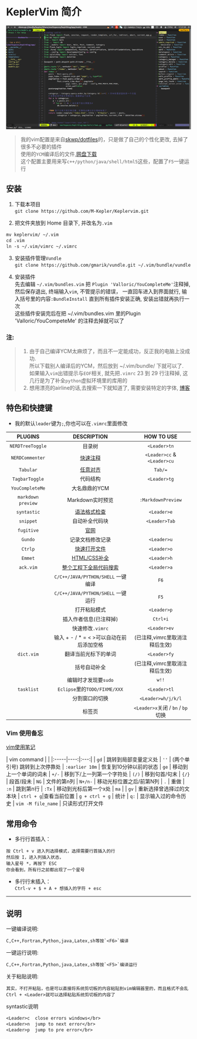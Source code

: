 # KeplerVim 简介

![preview](./preview.png)


> 我的vim配置是来自[skwp/dotfiles](https://github.com/skwp/dotfiles)的，只是做了自己的个性化更改,
> 去掉了很多不必要的插件   
> 使用的````YCM````编译后的文件,[网盘下载](https://pan.baidu.com/s/1jHOquKe)  
> 这个配置主要用来写````c++/python/java/shell/html5````这些，配置了````F5````一键运行


## 安装

1. 下载本项目
</br>`git clone https://github.com/M-Kepler/Keplervim.git`

2. 把文件夹放到 Home 目录下, 并改名为`.vim`
```
mv keplervim/ ~/.vim
cd .vim
ln -s ~/.vim/vimrc ~/.vimrc
```

3. 安装插件管理```Vundle```
</br>`git clone https://github.com/gmarik/vundle.git ~/.vim/bundle/vundle`

4. 安装插件  
先去编辑 ```~/.vim/bundles.vim``` 把 ```Plugin 'Valloric/YouCompleteMe'```注释掉, 然后保存退出, 终端输入`vim`, 不管提示的错误，
一直回车进入到界面就行, 输入括号里的内容```:BundleInstall``` 直到所有插件安装正确, 安装出错就再执行一次  
这些插件安装完后在把 ~/.vim/bundles.vim 里的Plugin 'Valloric/YouCompeteMe' 的注释去掉就可以了

### 注:
> 1. 由于自己编译YCM太麻烦了，而且不一定能成功，反正我的电脑上没成功.  
> 所以下载别人编译后的YCM，然后放到 ~/.vim/bundle/ 下就可以了.  
> 如果输入```vim```出错提示与```EOF```相关, 就先把```.vimrc``` 23 到 29 行注释掉, 这几行是为了补全```python```虚拟环境里的库用的
> 2. 想用漂亮的airline的话,去搜索一下就知道了, 需要安装特定的字体, [博客](http://blog.csdn.net/the_victory/article/details/50638810)

## 特色和快捷键

* 我的默认```leader```键为` ; `,你也可以在`.vimrc`里面修改

| PLUGINS| DESCRIPTION | HOW TO USE |
| :---: | :---: | :---: |
| `NERDTreeToggle` | 目录树 | `<Leader>tn`
| `NERDCommenter` | [快速注释](http://blog.csdn.net/zcube/article/details/42298419) | `<Leader>cc` & `<Leader>cu`
| `Tabular` | [任意对齐](http://blog.longwin.com.tw/2012/02/vim-align-text-plugin-tabular-2012/) | `Tab/=`
| `TagbarToggle` | 代码结构 | `<Leader>tg`
| `YouCompleteMe` | 大名鼎鼎的YCM | |
| `markdown preview` |Markdown实时预览 | `:MarkdownPreview`
| `syntastic` | [语法格式检查](#syntastic) | `<Leader>e`
| `snippet` |  自动补全代码块 | `<Leader>Tab`
| `fugitive` | [官网](https://github.com/tpope/vim-fugitive) | |
| `Gundo` | 记录文档修改记录 | `<Leader>u`
| `Ctrlp` | [快速打开文件](http://www.boiajs.com/2014/12/17/vim-ctrlp) | `<Leader>o`
| `Emmet` | [HTML/CSS补全](http://www.iteye.com/news/27580) | `<Leader>h`
| `ack.vim` | [整个工程下全局代码搜索](https://blog.bccn.net/%E9%9D%99%E5%A4%9C%E6%80%9D/13430) | `<Leader>a`
|  | `C/C++/JAVA/PYTHON/SHELL` 一键编译 | `F6` |
|  | `C/C++/JAVA/PYTHON/SHELL` 一键运行 | `F5`
|  | 打开粘贴模式 | `<Leader>p`
|  | 插入作者信息(已注释掉) | `Ctrl+i`
|  | 快速修改`.vimrc` | `<Leader>ev`
|  | 输入 + - / * =  < >可以自动在前后添加空格 | (已注释,vimrc里取消注释后生效)
| `dict.vim` | 翻译当前光标下的单词 | `<Leader>fy`
|  | 括号自动补全 | (已注释,vimrc里取消注释后生效)
|  | 编辑时才发现要`sudo` | `w!!`
| `tasklist` | `Eclipse`里的`TODO/FIXME/XXX` | `<Leader>tl`
|  | 分割窗口的切换 |`<Leader>wh/j/k/l`
|  | 标签页 | `<Leader>x`关闭 / `bn` / `bp`切换

### Vim 使用备忘

[vim使用笔记](http://www.cnblogs.com/jiqingwu/archive/2012/06/14/vim_notes.html)

| vim command | |
|:-----|----:|:---:|
| `gd` |   跳转到局部变量定义处
| `''`  | (两个单引号) 跳转到上次停靠处
| `:earlier 10m` |  恢复到10分钟以前的状态
| `ge`  | 移动到上一个单词的词未
| `+/-` |  移到下/上一列第一个字符处
| `(/)` |  移到句首/句末
| `{/}` |  段首/段未
| `NG`  |  文件的第n列
| `N+/n-` |  移动光标位置之后/前第N列
| `.`   |  重做
| `:n`  |  跳到第n行
| `:Tx`	|  移动到光标后第一个x处
| `ma`  |
| `gv`  |  重新选择曾选择过的文本块
| `ctrl + g`|查看当前位置
| `g + ctrl + g` | 统计
| `q:`  | 显示输入过的命令历史
| `vim -M file_name`  | 只读形式打开文件


## 常用命令

* 多行行首插入：   

```
按 Ctrl + v 进入列选择模式，选择需要行首插入的行
然后按 I，进入列插入状态，
输入星号 *，再按下 ESC
你会看到，所有行之前都出现了一个星号
```

* 多行行末插入：   
`Ctrl-v + $ + A + 想插入的字符 + esc`


***

## 说明


一键编译说明:

```
C,C++,Fortran,Python,java,Latex,sh等按`<F6>`编译
```


一键运行说明:
```
C,C++,Fortran,Python,java,Latex,sh等按`<F5>`编译运行
```


关于粘贴说明:

```
其实，不打开粘贴，也是可以直接将系统剪切板的内容粘贴到vim编辑器里的，而且格式不会乱
Ctrl + <Leader>就可以选择粘贴系统剪切板的内容了
```

<span id = "syntastic">syntastic说明</span>
```
<Leader>c  close errors windows</br>
<Leader>n  jump to next error</br>
<Leader>p  jump to pre error</br>
```
